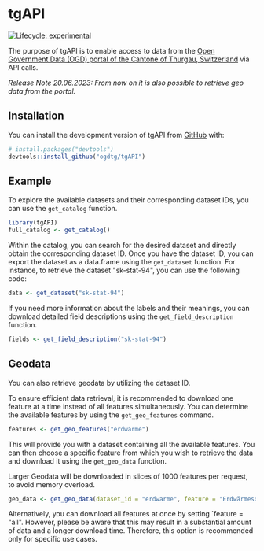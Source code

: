 
# tgAPI


<!-- badges: start -->
[![Lifecycle: experimental](https://img.shields.io/badge/lifecycle-experimental-orange.svg)](https://lifecycle.r-lib.org/articles/stages.html#experimental)
<!-- badges: end -->

The purpose of tgAPI is to enable access to data from the [Open Government Data (OGD) portal of the Cantone of Thurgau, Switzerland](https://data.tg.ch/pages/start/) via API calls.

*Release Note 20.06.2023: From now on it is also possible to retrieve geo data from the portal.*

## Installation

You can install the development version of tgAPI from [GitHub](https://github.com/) with:

``` r
# install.packages("devtools")
devtools::install_github("ogdtg/tgAPI")
```

## Example

To explore the available datasets and their corresponding dataset IDs, you can use the `get_catalog` function.

``` r
library(tgAPI)
full_catalog <- get_catalog()
```

Within the catalog, you can search for the desired dataset and directly obtain the corresponding dataset ID. Once you have the dataset ID, you can export the dataset as a data.frame using the `get_dataset` function. For instance, to retrieve the dataset "sk-stat-94", you can use the following code:

``` r
data <- get_dataset("sk-stat-94")
```

If you need more information about the labels and their meanings, you can download detailed field descriptions using the `get_field_description` function.

``` r
fields <- get_field_description("sk-stat-94")
```
## Geodata

You can also retrieve geodata by utilizing the dataset ID.

To ensure efficient data retrieval, it is recommended to download one feature at a time instead of all features simultaneously. You can determine the available features by using the `get_geo_features` command.

``` r
features <- get_geo_features("erdwarme")
```

This will provide you with a dataset containing all the available features. You can then choose a specific feature from which you wish to retrieve the data and download it using the `get_geo_data` function.

Larger Geodata will be downloaded in slices of 1000 features per request, to avoid memory overload.


``` r
geo_data <- get_geo_data(dataset_id = "erdwarme", feature = "Erdwärmesondenbohrungen")
```

Alternatively, you can download all features at once by setting `feature = "all". However, please be aware that this may result in a substantial amount of data and a longer download time. Therefore, this option is recommended only for specific use cases.
